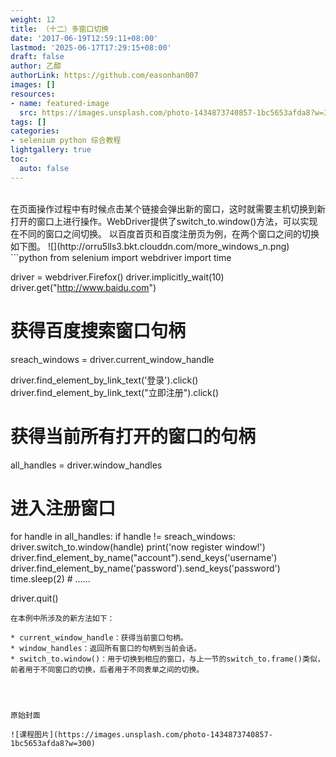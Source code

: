 ```yaml
---
weight: 12
title: （十二）多窗口切换
date: '2017-06-19T12:59:11+08:00'
lastmod: '2025-06-17T17:29:15+08:00'
draft: false
author: 乙醇
authorLink: https://github.com/easonhan007
images: []
resources:
- name: featured-image
  src: https://images.unsplash.com/photo-1434873740857-1bc5653afda8?w=300
tags: []
categories:
- selenium python 综合教程
lightgallery: true
toc:
  auto: false
---
```



<br>
在页面操作过程中有时候点击某个链接会弹出新的窗口，这时就需要主机切换到新打开的窗口上进行操作。WebDriver提供了switch_to.window()方法，可以实现在不同的窗口之间切换。
以百度首页和百度注册页为例，在两个窗口之间的切换如下图。
![](http://orru5lls3.bkt.clouddn.com/more_windows_n.png)
```python
from selenium import webdriver
import time

driver = webdriver.Firefox()
driver.implicitly_wait(10)
driver.get("http://www.baidu.com")

# 获得百度搜索窗口句柄
sreach_windows = driver.current_window_handle

driver.find_element_by_link_text('登录').click()
driver.find_element_by_link_text("立即注册").click()

# 获得当前所有打开的窗口的句柄
all_handles = driver.window_handles

# 进入注册窗口
for handle in all_handles:
    if handle != sreach_windows:
        driver.switch_to.window(handle)
        print('now register window!')
        driver.find_element_by_name("account").send_keys('username')
        driver.find_element_by_name('password').send_keys('password')
        time.sleep(2)
        # ……


driver.quit()
```
在本例中所涉及的新方法如下：

* current_window_handle：获得当前窗口句柄。
* window_handles：返回所有窗口的句柄到当前会话。
* switch_to.window()：用于切换到相应的窗口，与上一节的switch_to.frame()类似，前者用于不同窗口的切换，后者用于不同表单之间的切换。




原始封面

![课程图片](https://images.unsplash.com/photo-1434873740857-1bc5653afda8?w=300)

